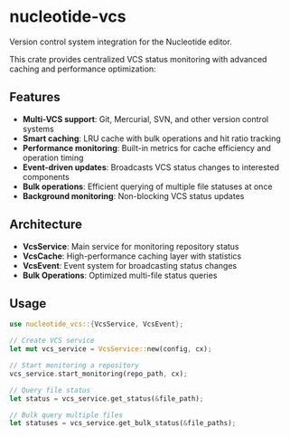 # nucleotide-vcs

Version control system integration for the Nucleotide editor.

This crate provides centralized VCS status monitoring with advanced caching and performance optimization:

## Features

- **Multi-VCS support**: Git, Mercurial, SVN, and other version control systems
- **Smart caching**: LRU cache with bulk operations and hit ratio tracking
- **Performance monitoring**: Built-in metrics for cache efficiency and operation timing  
- **Event-driven updates**: Broadcasts VCS status changes to interested components
- **Bulk operations**: Efficient querying of multiple file statuses at once
- **Background monitoring**: Non-blocking VCS status updates

## Architecture

- **VcsService**: Main service for monitoring repository status
- **VcsCache**: High-performance caching layer with statistics
- **VcsEvent**: Event system for broadcasting status changes
- **Bulk Operations**: Optimized multi-file status queries

## Usage

```rust
use nucleotide_vcs::{VcsService, VcsEvent};

// Create VCS service
let mut vcs_service = VcsService::new(config, cx);

// Start monitoring a repository
vcs_service.start_monitoring(repo_path, cx);

// Query file status
let status = vcs_service.get_status(&file_path);

// Bulk query multiple files
let statuses = vcs_service.get_bulk_status(&file_paths);
```